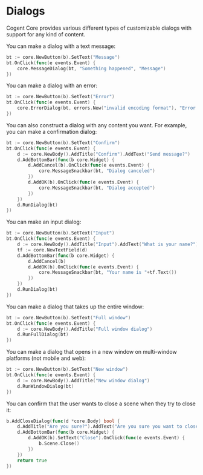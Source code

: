 # Dialogs

Cogent Core provides various different types of customizable dialogs with support for any kind of content.

You can make a dialog with a text message:

```Go
bt := core.NewButton(b).SetText("Message")
bt.OnClick(func(e events.Event) {
    core.MessageDialog(bt, "Something happened", "Message")
})
```

You can make a dialog with an error:

```Go
bt := core.NewButton(b).SetText("Error")
bt.OnClick(func(e events.Event) {
    core.ErrorDialog(bt, errors.New("invalid encoding format"), "Error loading file")
})
```

You can also construct a dialog with any content you want. For example, you can make a confirmation dialog:

```Go
bt := core.NewButton(b).SetText("Confirm")
bt.OnClick(func(e events.Event) {
    d := core.NewBody().AddTitle("Confirm").AddText("Send message?")
    d.AddBottomBar(func(b core.Widget) {
        d.AddCancel(b).OnClick(func(e events.Event) {
            core.MessageSnackbar(bt, "Dialog canceled")
        })
        d.AddOK(b).OnClick(func(e events.Event) {
            core.MessageSnackbar(bt, "Dialog accepted")
        })
    })
    d.RunDialog(bt)
})
```

You can make an input dialog:

```Go
bt := core.NewButton(b).SetText("Input")
bt.OnClick(func(e events.Event) {
    d := core.NewBody().AddTitle("Input").AddText("What is your name?")
    tf := core.NewTextField(d)
    d.AddBottomBar(func(b core.Widget) {
        d.AddCancel(b)
        d.AddOK(b).OnClick(func(e events.Event) {
            core.MessageSnackbar(bt, "Your name is "+tf.Text())
        })
    })
    d.RunDialog(bt)
})
```

You can make a dialog that takes up the entire window:

```Go
bt := core.NewButton(b).SetText("Full window")
bt.OnClick(func(e events.Event) {
    d := core.NewBody().AddTitle("Full window dialog")
    d.RunFullDialog(bt)
})
```

You can make a dialog that opens in a new window on multi-window platforms (not mobile and web):

```Go
bt := core.NewButton(b).SetText("New window")
bt.OnClick(func(e events.Event) {
    d := core.NewBody().AddTitle("New window dialog")
    d.RunWindowDialog(bt)
})
```

You can confirm that the user wants to close a scene when they try to close it:

```go
b.AddCloseDialog(func(d *core.Body) bool {
    d.AddTitle("Are you sure?").AddText("Are you sure you want to close the Cogent Core Demo?")
    d.AddBottomBar(func(b core.Widget) {
        d.AddOK(b).SetText("Close").OnClick(func(e events.Event) {
            b.Scene.Close()
        })
    })
    return true
})
```
